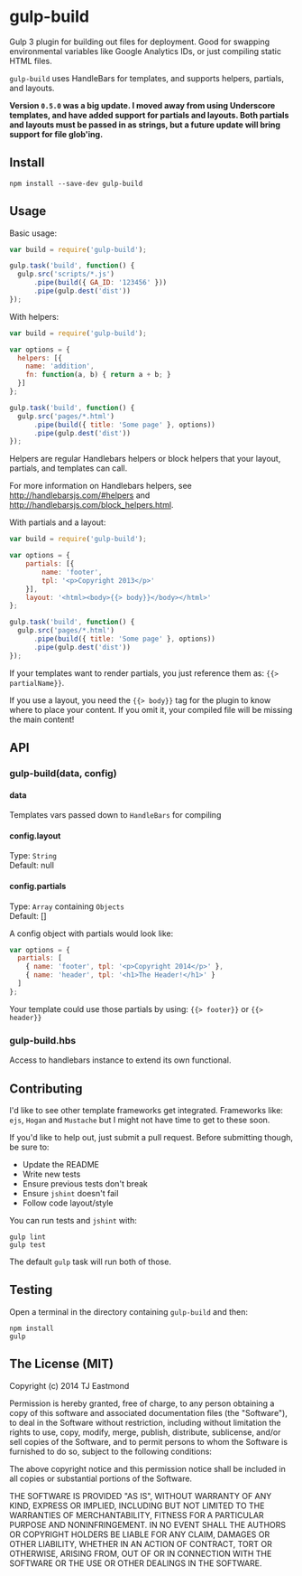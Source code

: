 # gulp-build

Gulp 3 plugin for building out files for deployment. Good for swapping environmental variables like Google Analytics IDs, or just compiling static HTML files.

`gulp-build` uses HandleBars for templates, and supports helpers, partials, and layouts.

**Version `0.5.0` was a big update. I moved away from using Underscore templates, and have added support for partials and layouts. Both partials and layouts must be passed in as strings, but a future update will bring support for file glob'ing.**

## Install

```shell
npm install --save-dev gulp-build
```

## Usage

Basic usage:

```javascript
var build = require('gulp-build');

gulp.task('build', function() {
  gulp.src('scripts/*.js')
      .pipe(build({ GA_ID: '123456' }))
      .pipe(gulp.dest('dist'))
});
```

With helpers:

```javascript
var build = require('gulp-build');

var options = {
  helpers: [{
    name: 'addition',
    fn: function(a, b) { return a + b; }
  }]
};

gulp.task('build', function() {
  gulp.src('pages/*.html')
      .pipe(build({ title: 'Some page' }, options))
      .pipe(gulp.dest('dist'))
});

```

Helpers are regular Handlebars helpers or block helpers that your layout, partials, and templates can call.

For more information on Handlebars helpers, see http://handlebarsjs.com/#helpers and http://handlebarsjs.com/block_helpers.html.

With partials and a layout:

```javascript
var build = require('gulp-build');

var options = {
	partials: [{
		name: 'footer',
		tpl: '<p>Copyright 2013</p>'
	}],
	layout: '<html><body>{{> body}}</body></html>'
};

gulp.task('build', function() {
  gulp.src('pages/*.html')
      .pipe(build({ title: 'Some page' }, options))
      .pipe(gulp.dest('dist'))
});

```

If your templates want to render partials, you just reference them as: `{{> partialName}}`.

If you use a layout, you need the `{{> body}}` tag for the plugin to know where to place your content. If you omit it, your compiled file will be missing the main content!

## API

### gulp-build(data, config)

#### data
Templates vars passed down to `HandleBars` for compiling

#### config.layout
Type: `String`<br />
Default: null

#### config.partials
Type: `Array` containing `Objects`<br />
Default: []

A config object with partials would look like:

```javascript
var options = {
  partials: [
    { name: 'footer', tpl: '<p>Copyright 2014</p>' },
    { name: 'header', tpl: '<h1>The Header!</h1>' }
  ]
};
```

Your template could use those partials by using: `{{> footer}}` or `{{> header}}`

### gulp-build.hbs

Access to handlebars instance to extend its own functional.

## Contributing

I'd like to see other template frameworks get integrated. Frameworks like: `ejs`, `Hogan` and `Mustache` but I might not have time to get to these soon.

If you'd like to help out, just submit a pull request. Before submitting though, be sure to:

* Update the README
* Write new tests
* Ensure previous tests don't break
* Ensure `jshint` doesn't fail
* Follow code layout/style

You can run tests and `jshint` with:

```shell
gulp lint
gulp test
```

The default `gulp` task will run both of those.

## Testing

Open a terminal in the directory containing `gulp-build` and then:

```shell
npm install
gulp
```

## The License (MIT)
Copyright (c) 2014 TJ Eastmond

Permission is hereby granted, free of charge, to any person obtaining a copy of this software and associated documentation files (the "Software"), to deal in the Software without restriction, including without limitation the rights to use, copy, modify, merge, publish, distribute, sublicense, and/or sell copies of the Software, and to permit persons to whom the Software is furnished to do so, subject to the following conditions:

The above copyright notice and this permission notice shall be included in all copies or substantial portions of the Software.

THE SOFTWARE IS PROVIDED "AS IS", WITHOUT WARRANTY OF ANY KIND, EXPRESS OR IMPLIED, INCLUDING BUT NOT LIMITED TO THE WARRANTIES OF MERCHANTABILITY, FITNESS FOR A PARTICULAR PURPOSE AND NONINFRINGEMENT. IN NO EVENT SHALL THE AUTHORS OR COPYRIGHT HOLDERS BE LIABLE FOR ANY CLAIM, DAMAGES OR OTHER LIABILITY, WHETHER IN AN ACTION OF CONTRACT, TORT OR OTHERWISE, ARISING FROM, OUT OF OR IN CONNECTION WITH THE SOFTWARE OR THE USE OR OTHER DEALINGS IN THE SOFTWARE.
